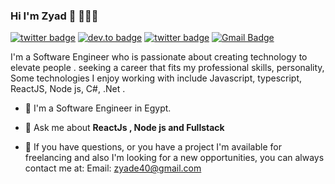 ### Hi I'm Zyad 👋 👨🏻‍💻

[![twitter badge](https://img.shields.io/badge/twitter-@zyadelhady-%231FA1F1?style=flat&logo=twitter&logoColor=white)](https://twitter.com/Hmtaro__)
[![dev.to badge](https://img.shields.io/badge/linkedin-zyadelhady-%230177B5?style=flat&logo=linkedin)](https://www.linkedin.com/in/zyad-elhady-87a37a185/)
[![twitter badge](https://img.shields.io/badge/instagram-@zyadelhady-%23E4415F?style=flat&logo=instagram&logoColor=white)](https://www.instagram.com/zyad_elhady/)
[![Gmail Badge](https://img.shields.io/badge/-zyade40@gmail.com-c14438?style=flat&logo=Gmail&logoColor=white&link=mailto:zyade40@gmail.com)](mailto:zyade40@gmail.com)

I'm a Software Engineer who is passionate about creating technology to elevate people . seeking a career that fits my professional skills, personality, Some technologies I enjoy working with include Javascript, typescript, ReactJS, Node js, C#, .Net .

- 🔭 I'm a Software Engineer in Egypt.
- 💬 Ask me about **ReactJs , Node js and Fullstack**

- 💼 If you have questions, or you have a project I'm available for freelancing and also I'm looking for a new opportunities, you can always contact me at:
Email: zyade40@gmail.com


<!--
**zyadelhady/zyadelhady** is a ✨ _special_ ✨ repository because its `README.md` (this file) appears on your GitHub profile.



  
- 🔭 I’m currently working on ...
- 🌱 I’m currently learning ...
- 👯 I’m looking to collaborate on ...
- 🤔 I’m looking for help with ...
- 💬 Ask me about ...
- 📫 How to reach me: ...
- 😄 Pronouns: ...
- ⚡ Fun fact: ...
-->
